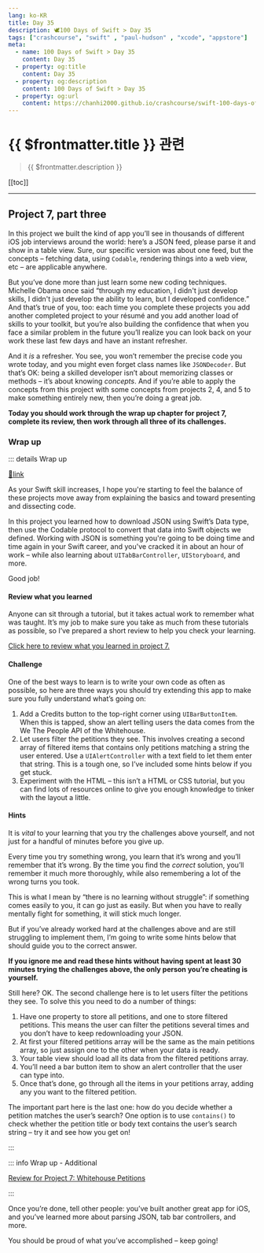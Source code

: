 ```yaml
---
lang: ko-KR
title: Day 35
description: 🕊️100 Days of Swift > Day 35
tags: ["crashcourse", "swift" , "paul-hudson" , "xcode", "appstore"]
meta:
  - name: 100 Days of Swift > Day 35
    content: Day 35
  - property: og:title
    content: Day 35
  - property: og:description
    content: 100 Days of Swift > Day 35
  - property: og:url
    content: https://chanhi2000.github.io/crashcourse/swift-100-days-of-swift/35.html
---
```


# {{ $frontmatter.title }} 관련

> {{ $frontmatter.description }}

[[toc]]

---

## Project 7, part three

In this project we built the kind of app you’ll see in thousands of different iOS job interviews around the world: here’s a JSON feed, please parse it and show in a table view. Sure, our specific version was about one feed, but the concepts – fetching data, using `Codable`, rendering things into a web view, etc – are applicable anywhere.

But you’ve done more than just learn some new coding techniques. Michelle Obama once said “through my education, I didn't just develop skills, I didn't just develop the ability to learn, but I developed confidence.” And that’s true of you, too: each time you complete these projects you add another completed project to your résumé and you add another load of skills to your toolkit, but you’re also building the confidence that when you face a similar problem in the future you’ll realize you can look back on your work these last few days and have an instant refresher.

And it _is_ a refresher. You see, you won’t remember the precise code you wrote today, and you might even forget class names like `JSONDecoder`. But that’s OK: being a skilled developer isn’t about memorizing classes or methods – it’s about knowing _concepts_. And if you’re able to apply the concepts from this project with some concepts from projects 2, 4, and 5 to make something entirely new, then you’re doing a great job.

__Today you should work through the wrap up chapter for project 7, complete its review, then work through all three of its challenges.__

### Wrap up

::: details Wrap up 

[📎link](https://www.hackingwithswift.com/read/7/6/wrap-up)

<YouTube id="utUpNqglZGs" />

As your Swift skill increases, I hope you're starting to feel the balance of these projects move away from explaining the basics and toward presenting and dissecting code.

In this project you learned how to download JSON using Swift’s Data type, then use the Codable protocol to convert that data into Swift objects we defined. Working with JSON is something you're going to be doing time and time again in your Swift career, and you've cracked it in about an hour of work – while also learning about `UITabBarController`, `UIStoryboard`, and more.

Good job!

#### Review what you learned

Anyone can sit through a tutorial, but it takes actual work to remember what was taught. It’s my job to make sure you take as much from these tutorials as possible, so I’ve prepared a short review to help you check your learning.

[Click here to review what you learned in project 7.][project-7-whitehouse-petitions]

#### Challenge

One of the best ways to learn is to write your own code as often as possible, so here are three ways you should try extending this app to make sure you fully understand what’s going on:

1. Add a Credits button to the top-right corner using `UIBarButtonItem`. When this is tapped, show an alert telling users the data comes from the We The People API of the Whitehouse.
2. Let users filter the petitions they see. This involves creating a second array of filtered items that contains only petitions matching a string the user entered. Use a `UIAlertController` with a text field to let them enter that string. This is a tough one, so I’ve included some hints below if you get stuck.
3. Experiment with the HTML – this isn’t a HTML or CSS tutorial, but you can find lots of resources online to give you enough knowledge to tinker with the layout a little.

#### Hints

It is _vital_ to your learning that you try the challenges above yourself, and not just for a handful of minutes before you give up.

Every time you try something wrong, you learn that it’s wrong and you’ll remember that it’s wrong. By the time you find the _correct_ solution, you’ll remember it much more thoroughly, while also remembering a lot of the wrong turns you took.

This is what I mean by “there is no learning without struggle”: if something comes easily to you, it can go just as easily. But when you have to really mentally fight for something, it will stick much longer.

But if you’ve already worked hard at the challenges above and are still struggling to implement them, I’m going to write some hints below that should guide you to the correct answer.

__If you ignore me and read these hints without having spent at least 30 minutes trying the challenges above, the only person you’re cheating is yourself.__

Still here? OK. The second challenge here is to let users filter the petitions they see. To solve this you need to do a number of things:

1. Have one property to store all petitions, and one to store filtered petitions. This means the user can filter the petitions several times and you don’t have to keep redownloading your JSON.
2. At first your filtered petitions array will be the same as the main petitions array, so just assign one to the other when your data is ready.
3. Your table view should load all its data from the filtered petitions array.
4. You’ll need a bar button item to show an alert controller that the user can type into.
5. Once that’s done, go through all the items in your petitions array, adding any you want to the filtered petition.

The important part here is the last one: how do you decide whether a petition matches the user’s search? One option is to use `contains()` to check whether the petition title or body text contains the user’s search string – try it and see how you get on!

:::

::: info Wrap up - Additional

[Review for Project 7: Whitehouse Petitions][project-7-whitehouse-petitions]

:::

Once you’re done, tell other people: you’ve built another great app for iOS, and you’ve learned more about parsing JSON, tab bar controllers, and more.

You should be proud of what you’ve accomplished – keep going!

[project-7-whitehouse-petitions]: https://www.hackingwithswift.com/review/hws/project-7-whitehouse-petitions